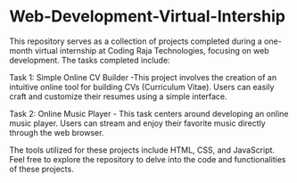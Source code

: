 # Web-Development-Virtual-Intership

 This repository serves as a collection of projects completed during a one-month virtual internship at Coding Raja Technologies, focusing on web development. The tasks completed include:

Task 1: Simple Online CV Builder -This project involves the creation of an intuitive online tool for building CVs (Curriculum Vitae). Users can easily craft and customize their resumes using a simple interface.

Task 2: Online Music Player - This task centers around developing an online music player. Users can stream and enjoy their favorite music directly through the web browser.

The tools utilized for these projects include HTML, CSS, and JavaScript.
Feel free to explore the repository to delve into the code and functionalities of these projects.
